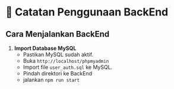 # 📄 Catatan Penggunaan BackEnd

## Cara Menjalankan BackEnd

1. **Import Database MySQL**
   - Pastikan MySQL sudah aktif.
   - Buka `http://localhost/phpmyadmin`
    - Import file `user_auth.sql` ke MySQL.
   - Pindah direktori ke BackEnd
   - jalankan `npm run start`
